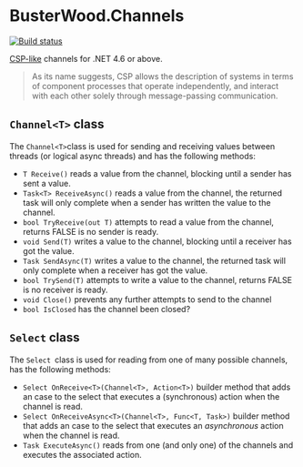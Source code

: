 # BusterWood.Channels
[![Build status](https://ci.appveyor.com/api/projects/status/3rhcyru862ynx0aj/branch/master?svg=true)](https://ci.appveyor.com/project/busterwood/busterwood-channels/branch/master)

[CSP-like](https://en.wikipedia.org/wiki/Communicating_sequential_processes) channels for .NET 4.6 or above.

> As its name suggests, CSP allows the description of systems in terms of component processes that operate independently, 
> and interact with each other solely through message-passing communication.


## `Channel<T>` class 
The `Channel<T>`class is used for sending and receiving values between threads (or logical async threads) and has the following methods:

* `T Receive()` reads a value from the channel, blocking until a sender has sent a value.
* `Task<T> ReceiveAsync()` reads a value from the channel, the returned task will only complete when a sender has written the value to the channel.
* `bool TryReceive(out T)` attempts to read a value from the channel, returns FALSE is no sender is ready.
* `void Send(T)` writes a value to the channel, blocking until a receiver has got the value.
* `Task SendAsync(T)` writes a value to the channel, the returned task will only complete when a receiver has got the value.
* `bool TrySend(T)` attempts to write a value to the channel, returns FALSE is no receiver is ready.
* `void Close()` prevents any further attempts to send to the channel
* `bool IsClosed` has the channel been closed?

## `Select` class 
The `Select `class is used for reading from one of many possible channels, has the following methods:

* `Select OnReceive<T>(Channel<T>, Action<T>)` builder method that adds an case to the select that executes a (synchronous) action when the channel is read.
* `Select OnReceiveAsync<T>(Channel<T>, Func<T, Task>)` builder method that adds an case to the select that executes an *asynchronous* action when the channel is read.
* `Task ExecuteAsync()` reads from one (and only one) of the channels and executes the associated action.
